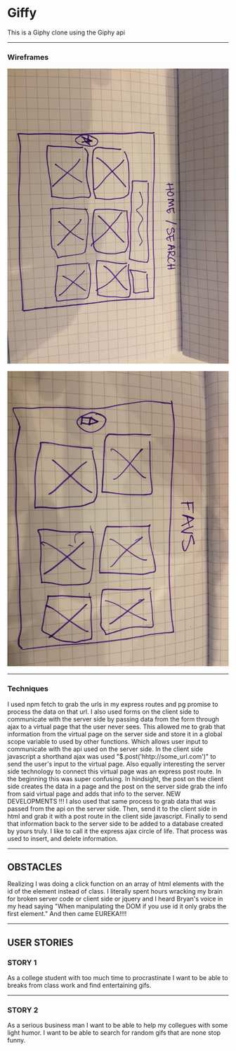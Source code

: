 # Giffy
This is a Giphy clone using the Giphy api

---

### Wireframes
![WF1](wireframes/wireframe1.jpg "WIREFRAME #1")

![WF2](wireframes/wireframe2.jpg "WIREFRAME #2")

---

### Techniques
I used npm fetch to grab the urls in my express routes and pg promise to process the data
on that url. I also used forms on the client side to communicate with the server side by 
passing data from the form through ajax to a virtual page that the user never sees. This allowed
me to grab that information from the virtual page on the server side and store it in a global
scope variable to used by other functions. Which allows user input to communicate with the api
used on the server side. In the client side javascript a shorthand ajax was used 
"$.post('hhtp://some_url.com')" to send the user's input to the virtual page. Also equally
interesting the server side technology to connect this virtual page was an express post
route. In the beginning this was super confusing. In hindsight, the post on the client side
creates the data in a page and the post on the server side grab the info from said virtual page
and adds that info to the server. NEW DEVELOPMENTS !!!
I also used that same process to grab data that was passed from the api on the server side.
Then, send it to the client side in html and grab it with a post route in the client side javascript. Finally to send that information back to the server side to be added to a database
created by yours truly. I like to call it the express ajax circle of life. That process was
used to insert, and delete information.


---
## OBSTACLES
Realizing I was doing a click function on an array of html elements with the id of the 
element instead of class. I literally spent hours wracking my brain for broken server code
or client side or jquery and I heard Bryan's voice in my head saying "When manipulating the DOM
if you use id it only grabs the first element." And then came EUREKA!!!! 

---

##  USER STORIES

### STORY 1
 As a college student with too much time to procrastinate I want to be able to 
 breaks from class work and find entertaining gifs. 


---

### STORY 2
As a serious business man I want to be able to help my collegues with some
light humor. I want to be able to search for random gifs that are none stop funny.







